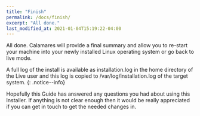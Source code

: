 ```yaml
---
title: "Finish"
permalink: /docs/finish/
excerpt: "All done."
last_modified_at: 2021-01-04T15:19:22-04:00
---
```


All done. Calamares will provide a final summary and allow you to re-start your machine into your newly installed Linux operating system or go back to live mode.

A full log of the install is available as installation.log in the home directory of the Live user and this log is copied to /var/log/installation.log of the target system.
{: .notice--info}

Hopefully this Guide has answered any questions you had about using this Installer. If anything is not clear enough then it would be really appreciated if you can get in touch to get the needed changes in.
